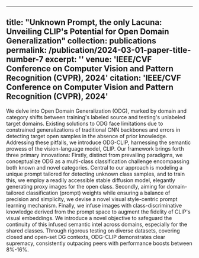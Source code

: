 
---
title: "Unknown Prompt, the only Lacuna: Unveiling CLIP's Potential for Open Domain Generalization"
collection: publications
permalink: /publication/2024-03-01-paper-title-number-7
excerpt: ''
venue: 'IEEE/CVF Conference on Computer Vision and Pattern Recognition (CVPR), 2024'
citation: 'IEEE/CVF Conference on Computer Vision and Pattern Recognition (CVPR), 2024'
---

We delve into Open Domain Generalization (ODG), marked by domain and category shifts between training's labeled source and testing's 
unlabeled target domains. Existing solutions to ODG face limitations due to constrained generalizations of traditional CNN backbones 
and errors in detecting target open samples in the absence of prior knowledge. Addressing these pitfalls, we introduce ODG-CLIP, 
harnessing the semantic prowess of the vision-language model, CLIP. Our framework brings forth three primary innovations: 
Firstly, distinct from prevailing paradigms, we conceptualize ODG as a multi-class classification challenge encompassing both known 
and novel categories. Central to our approach is modeling a unique prompt tailored for detecting unknown class samples, and to train 
this, we employ a readily accessible stable diffusion model, elegantly generating proxy images for the open class. Secondly, aiming 
for domain-tailored classification (prompt) weights while ensuring a balance of precision and simplicity, we devise a novel visual 
style-centric prompt learning mechanism. Finally, we infuse images with class-discriminative knowledge derived from the prompt space 
to augment the fidelity of CLIP's visual embeddings. We introduce a novel objective to safeguard the continuity of this infused semantic 
intel across domains, especially for the shared classes. Through rigorous testing on diverse datasets, covering closed and open-set DG 
contexts, ODG-CLIP demonstrates clear supremacy, consistently outpacing peers with performance boosts between 8%-16%.
